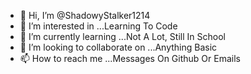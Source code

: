 - 👋 Hi, I’m @ShadowyStalker1214
- 👀 I’m interested in ...Learning To Code
- 🌱 I’m currently learning ...Not A Lot, Still In School
- 💞️ I’m looking to collaborate on ...Anything Basic
- 📫 How to reach me ...Messages On Github Or Emails

<!---
ShadowyStalker1214/ShadowyStalker1214 is a ✨ special ✨ repository because its `README.md` (this file) appears on your GitHub profile.
You can click the Preview link to take a look at your changes.
--->
